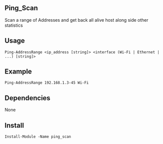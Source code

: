 ## Ping_Scan

Scan a range of Addresses and get back all alive host along side other statistics

## Usage

```Ping-AddressRange <ip_address [string]> <interface (Wi-Fi | Ethernet | ...) [string]>```

## Example

```Ping-AddressRange 192.168.1.3-45 Wi-Fi``` 

## Dependencies

None

## Install

```Install-Module -Name ping_scan``` 